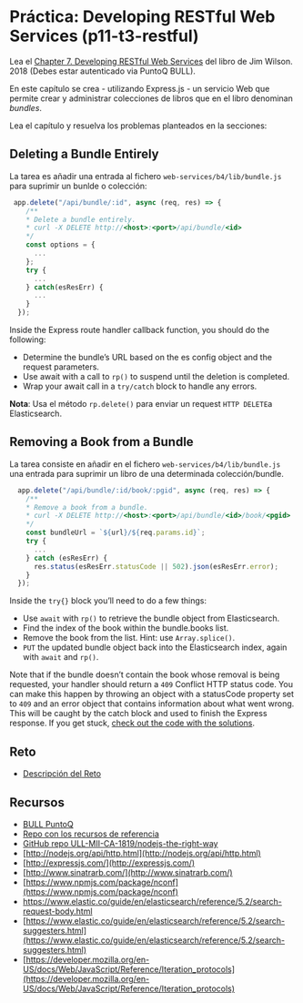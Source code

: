# Práctica: Developing RESTful Web Services (p11-t3-restful)

Lea el  [Chapter 7. Developing RESTful Web Services]({{site.bull_permanente}}/15vbjs7/ullsfx4340000000247287) del libro de Jim Wilson. 2018 (Debes estar autenticado via PuntoQ BULL).

En este capítulo se crea - utilizando Express.js - un servicio Web que permite crear y administrar colecciones de libros que en el libro denominan *bundles*.

Lea el capítulo y  resuelva los problemas planteados en la secciones:

## Deleting a Bundle Entirely 

La tarea es añadir una entrada al fichero `web-services/b4/lib/bundle.js` para suprimir un bunlde o colección:

```js
 app.delete("/api/bundle/:id", async (req, res) => {
    /**
    * Delete a bundle entirely.
    * curl -X DELETE http://<host>:<port>/api/bundle/<id>
    */
    const options = {
      ...
    };
    try {
      ...
    } catch(esResErr) {
      ...
    }
  });
```

Inside the Express route handler callback function, you should do the following:

* Determine the bundle’s URL based on the es config object and the request parameters.
* Use await with a call to `rp()` to suspend until the deletion is completed.
* Wrap your await call in a `try/catch` block to handle any errors.

**Nota**: Usa el método `rp.delete()` para enviar un request `HTTP DELETE`a  Elasticsearch.

## Removing a Book from a Bundle

La tarea consiste en añadir en el fichero `web-services/b4/lib/bundle.js` una entrada para suprimir un libro de una determinada colección/bundle.

```js
  app.delete("/api/bundle/:id/book/:pgid", async (req, res) => {
    /**
    * Remove a book from a bundle.
    * curl -X DELETE http://<host>:<port>/api/bundle/<id>/book/<pgid>
    */
    const bundleUrl = `${url}/${req.params.id}`;
    try {
      ...
    } catch (esResErr) {
      res.status(esResErr.statusCode || 502).json(esResErr.error);
    }
  });
```

Inside the `try{}` block you’ll need to do a few things:

* Use `await` with `rp()` to retrieve the bundle object from Elasticsearch.
* Find the index of the book within the bundle.books list.
* Remove the book from the list. Hint: use `Array.splice()`.
* `PUT` the updated bundle object back into the Elasticsearch index, again
with `await` and `rp()`.

Note that if the bundle doesn’t contain the book whose removal is being requested, your handler should return a `409` Conflict HTTP status code. You can make this happen by throwing an object with a statusCode property set to `409` and an error object that contains information about what went wrong. This will be caught by the catch block and used to finish the Express response.
If you get stuck, [check out the code with the solutions](https://github.com/ULL-MII-SYTWS-1920/book-solution-nodejs-the-right-way).

## Reto

* [Descripción del Reto](reto)

## Recursos

* [BULL PuntoQ](https://www.ull.es/servicios/biblioteca/servicios/puntoq/)
* [Repo con los recursos de referencia](https://github.com/ULL-MII-SYTWS-1920/books-shared)
* [GitHub repo ULL-MII-CA-1819/nodejs-the-right-way](https://github.com/ULL-MII-CA-1819/nodejs-the-right-way)
* [http://nodejs.org/api/http.html](http://nodejs.org/api/http.html)
* [http://expressjs.com/](http://expressjs.com/)
* [http://www.sinatrarb.com/](http://www.sinatrarb.com/)
* [https://www.npmjs.com/package/nconf](https://www.npmjs.com/package/nconf)
* [https://www.elastic.co/guide/en/elasticsearch/reference/5.2/search-request-body.html ](https://www.elastic.co/guide/en/elasticsearch/reference/5.2/search-request-body.html )
* [https://www.elastic.co/guide/en/elasticsearch/reference/5.2/search-suggesters.html](https://www.elastic.co/guide/en/elasticsearch/reference/5.2/search-suggesters.html)
* [https://developer.mozilla.org/en-US/docs/Web/JavaScript/Reference/Iteration_protocols](https://developer.mozilla.org/en-US/docs/Web/JavaScript/Reference/Iteration_protocols)

